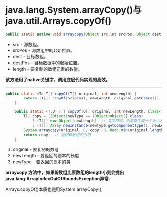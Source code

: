 # java.lang.System.arrayCopy()与java.util.Arrays.copyOf()

```java
public static native void arraycopy(Object src,int srcPos, Object dest, int destPos,int length);
```

 - src - 源数组。
 - srcPos - 源数组中的起始位置。
 - dest - 目标数组。
 - destPos - 目标数据中的起始位置。
 - length - 要复制的数组元素的数量。 
 
**该方法用了native关键字，调用底层代码实现的高效。**

---

```java
public static <T> T[] copyOf(T[] original, int newLength) {
        return (T[]) copyOf(original, newLength, original.getClass());
    }

    public static <T,U> T[] copyOf(U[] original, int newLength, Class<? extends T[]> newType) {
        T[] copy = ((Object)newType == (Object)Object[].class)
            ? (T[]) new Object[newLength]  // 类型相同，则重新生成一个大小为newLength的数组实例
            : (T[]) Array.newInstance(newType.getComponentType(), newLength);  // 类型不同，重新生成一个大小为newLength的新类型数组实例
        System.arraycopy(original, 0, copy, 0, Math.min(original.length, newLength)); //将原数组内容拷贝到新数组中,新数组取最小的数组长度
        return copy;  // 返回新数组的引用
    }

```

 1. original - 要复制的数组
 2. newLength - 要返回的副本的长度
 3. newType - 要返回的副本的类

**arraycopy 方法中，如果新数组比原数组的length小则会抛出java.lang.ArrayIndexOutOfBoundsException异常.**

Arrays.copyOf()本质也是用System.arrayCopy();






